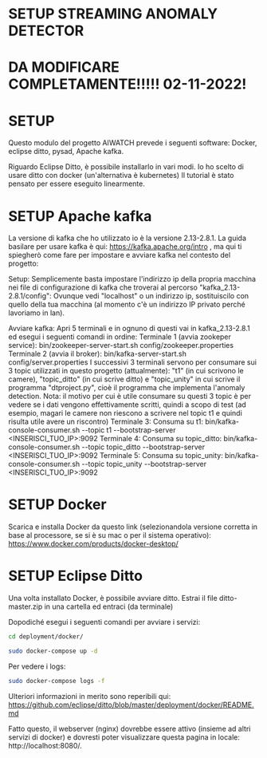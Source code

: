 # SETUP STREAMING ANOMALY DETECTOR

# DA MODIFICARE COMPLETAMENTE!!!!! 02-11-2022!

# SETUP 
Questo modulo del progetto AIWATCH prevede i seguenti software: Docker, eclipse ditto, pysad, Apache kafka.

Riguardo Eclipse Ditto, è possibile installarlo in vari modi. Io ho scelto di usare ditto con docker (un'alternativa è kubernetes)
Il tutorial è stato pensato per essere eseguito linearmente.

# SETUP Apache kafka
La versione di kafka che ho utilizzato io è la versione 2.13-2.8.1. 
La guida basilare per usare kafka è qui: https://kafka.apache.org/intro , ma qui ti spiegherò come fare per impostare e avviare kafka nel contesto del progetto:

Setup:
Semplicemente basta impostare l'indirizzo ip della propria macchina nei file di configurazione di kafka che troverai al percorso "kafka_2.13-2.8.1/config":
Ovunque vedi "localhost" o un indirizzo ip, sostituiscilo con quello della tua macchina (al momento c'è un indirizzo IP privato perché lavoriamo in lan).

Avviare kafka:
Apri 5 terminali e in ognuno di questi vai in kafka_2.13-2.8.1 ed esegui i seguenti comandi in ordine:
Terminale 1 (avvia zookeper service): bin/zookeeper-server-start.sh config/zookeeper.properties
Terminale 2 (avvia il broker): bin/kafka-server-start.sh config/server.properties
I successivi 3 terminali servono per consumare sui 3 topic utilizzati in questo progetto (attualmente): "t1" (in cui scrivono le camere), "topic_ditto" (in cui scrive ditto) e "topic_unity" in cui scrive il programma "dtproject.py", cioè il programma che implementa l'anomaly detection.
Nota: il motivo per cui è utile consumare su questi 3 topic è per vedere se i dati vengono effettivamente scritti, quindi a scopo di test (ad esempio, magari le camere non riescono a scrivere nel topic t1 e quindi risulta utile avere un riscontro)
Terminale 3: Consuma su t1: bin/kafka-console-consumer.sh --topic t1 --bootstrap-server <INSERISCI_TUO_IP>:9092
Terminale 4: Consuma su topic_ditto: bin/kafka-console-consumer.sh --topic topic_ditto --bootstrap-server <INSERISCI_TUO_IP>:9092
Terminale 5: Consuma su topic_unity: bin/kafka-console-consumer.sh --topic topic_unity --bootstrap-server <INSERISCI_TUO_IP>:9092


# SETUP Docker
Scarica e installa Docker da questo link (selezionandola versione corretta in base al processore, se si è su mac o per il sistema operativo): https://www.docker.com/products/docker-desktop/

# SETUP Eclipse Ditto
Una volta installato Docker, è possibile avviare ditto.
Estrai il file ditto-master.zip in una cartella ed entraci (da terminale)

Dopodiché esegui i seguenti comandi per avviare i servizi:
```bash 
cd deployment/docker/
```
```bash 
sudo docker-compose up -d
```
Per vedere i logs:
```bash
sudo docker-compose logs -f
```
Ulteriori informazioni in merito sono reperibili qui: https://github.com/eclipse/ditto/blob/master/deployment/docker/README.md

Fatto questo, il webserver (nginx) dovrebbe essere attivo (insieme ad altri servizi di docker) e dovresti poter visualizzare questa pagina in locale: http://localhost:8080/.



